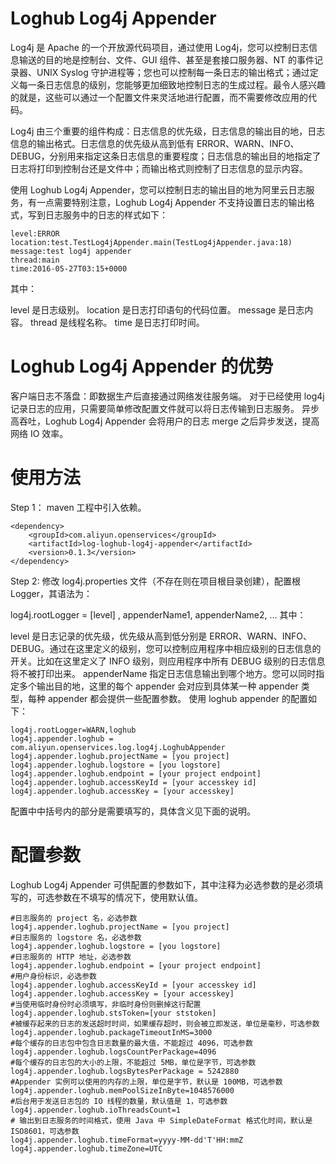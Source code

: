 # Loghub Log4j Appender

Log4j 是 Apache 的一个开放源代码项目，通过使用 Log4j，您可以控制日志信息输送的目的地是控制台、文件、GUI 组件、甚至是套接口服务器、NT 的事件记录器、UNIX Syslog 守护进程等；您也可以控制每一条日志的输出格式；通过定义每一条日志信息的级别，您能够更加细致地控制日志的生成过程。最令人感兴趣的就是，这些可以通过一个配置文件来灵活地进行配置，而不需要修改应用的代码。

Log4j 由三个重要的组件构成：日志信息的优先级，日志信息的输出目的地，日志信息的输出格式。日志信息的优先级从高到低有 ERROR、WARN、INFO、DEBUG，分别用来指定这条日志信息的重要程度；日志信息的输出目的地指定了日志将打印到控制台还是文件中；而输出格式则控制了日志信息的显示内容。

使用 Loghub Log4j Appender，您可以控制日志的输出目的地为阿里云日志服务，有一点需要特别注意，Loghub Log4j Appender 不支持设置日志的输出格式，写到日志服务中的日志的样式如下：
```
level:ERROR
location:test.TestLog4jAppender.main(TestLog4jAppender.java:18)
message:test log4j appender
thread:main
time:2016-05-27T03:15+0000
```
其中：

level 是日志级别。
location 是日志打印语句的代码位置。
message 是日志内容。
thread 是线程名称。
time 是日志打印时间。
# Loghub Log4j Appender 的优势

客户端日志不落盘：即数据生产后直接通过网络发往服务端。
对于已经使用 log4j 记录日志的应用，只需要简单修改配置文件就可以将日志传输到日志服务。
异步高吞吐，Loghub Log4j Appender 会将用户的日志 merge 之后异步发送，提高网络 IO 效率。
# 使用方法

Step 1： maven 工程中引入依赖。
```
<dependency>
    <groupId>com.aliyun.openservices</groupId>
    <artifactId>log-loghub-log4j-appender</artifactId>
    <version>0.1.3</version>
</dependency>
```
Step 2: 修改 log4j.properties 文件（不存在则在项目根目录创建），配置根 Logger，其语法为：

log4j.rootLogger = [level] , appenderName1, appenderName2, …
其中：

level 是日志记录的优先级，优先级从高到低分别是 ERROR、WARN、INFO、DEBUG。通过在这里定义的级别，您可以控制应用程序中相应级别的日志信息的开关。比如在这里定义了 INFO 级别，则应用程序中所有 DEBUG 级别的日志信息将不被打印出来。
appenderName 指定日志信息输出到哪个地方。您可以同时指定多个输出目的地，这里的每个 appender 会对应到具体某一种 appender 类型，每种 appender 都会提供一些配置参数。
使用 loghub appender 的配置如下：
```
log4j.rootLogger=WARN,loghub
log4j.appender.loghub = com.aliyun.openservices.log.log4j.LoghubAppender
log4j.appender.loghub.projectName = [you project]
log4j.appender.loghub.logstore = [you logstore]
log4j.appender.loghub.endpoint = [your project endpoint]
log4j.appender.loghub.accessKeyId = [your accesskey id]
log4j.appender.loghub.accessKey = [your accesskey]
```
配置中中括号内的部分是需要填写的，具体含义见下面的说明。

# 配置参数

Loghub Log4j Appender 可供配置的参数如下，其中注释为必选参数的是必须填写的，可选参数在不填写的情况下，使用默认值。
```
#日志服务的 project 名，必选参数
log4j.appender.loghub.projectName = [you project]
#日志服务的 logstore 名，必选参数
log4j.appender.loghub.logstore = [you logstore]
#日志服务的 HTTP 地址，必选参数
log4j.appender.loghub.endpoint = [your project endpoint]
#用户身份标识，必选参数
log4j.appender.loghub.accessKeyId = [your accesskey id]
log4j.appender.loghub.accessKey = [your accesskey]
#当使用临时身份时必须填写，非临时身份则删掉这行配置
log4j.appender.loghub.stsToken=[your ststoken]
#被缓存起来的日志的发送超时时间，如果缓存超时，则会被立即发送，单位是毫秒，可选参数
log4j.appender.loghub.packageTimeoutInMS=3000
#每个缓存的日志包中包含日志数量的最大值，不能超过 4096，可选参数
log4j.appender.loghub.logsCountPerPackage=4096
#每个缓存的日志包的大小的上限，不能超过 5MB，单位是字节，可选参数
log4j.appender.loghub.logsBytesPerPackage = 5242880
#Appender 实例可以使用的内存的上限，单位是字节，默认是 100MB，可选参数
log4j.appender.loghub.memPoolSizeInByte=1048576000
#后台用于发送日志包的 IO 线程的数量，默认值是 1，可选参数
log4j.appender.loghub.ioThreadsCount=1
# 输出到日志服务的时间格式，使用 Java 中 SimpleDateFormat 格式化时间，默认是 ISO8601，可选参数
log4j.appender.loghub.timeFormat=yyyy-MM-dd'T'HH:mmZ
log4j.appender.loghub.timeZone=UTC
```
